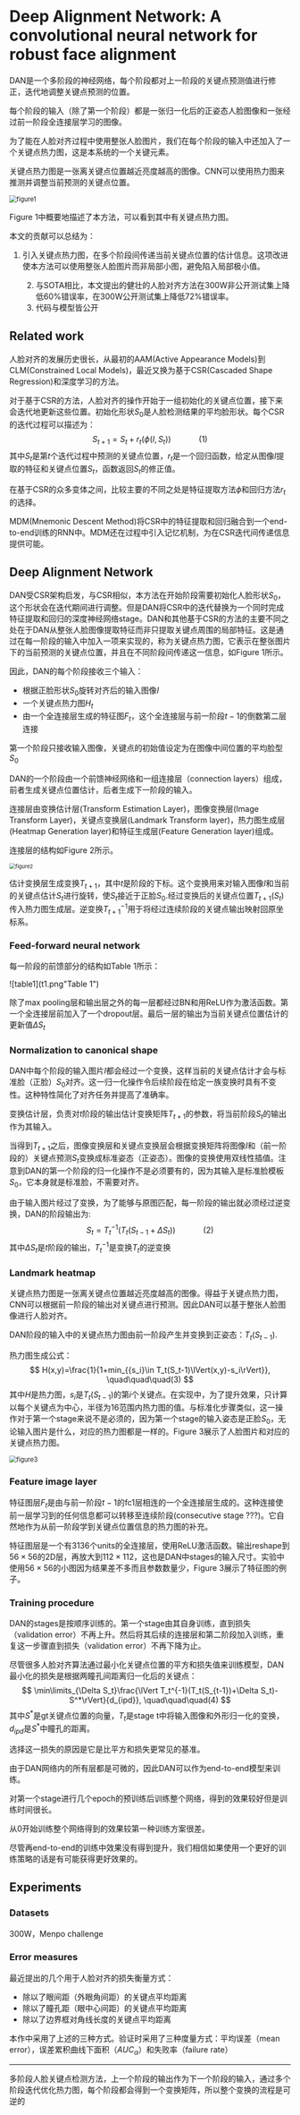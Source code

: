 # Deep Alignment Network:  A convolutional neural network for robust face alignment

DAN是一个多阶段的神经网络，每个阶段都对上一阶段的关键点预测值进行修正，迭代地调整关键点预测的位置。

每个阶段的输入（除了第一个阶段）都是一张归一化后的正姿态人脸图像和一张经过前一阶段全连接层学习的图像。

为了能在人脸对齐过程中使用整张人脸图片，我们在每个阶段的输入中还加入了一个关键点热力图，这是本系统的一个关键元素。

关键点热力图是一张离关键点位置越近亮度越高的图像。CNN可以使用热力图来推测并调整当前预测的关键点位置。

<img src="1.png" alt="figure1" title="Figure 1" style="zoom:80%;" />

Figure 1中概要地描述了本方法，可以看到其中有关键点热力图。

本文的贡献可以总结为：

1. 引入关键点热力图，在多个阶段间传递当前关键点位置的估计信息。这项改进使本方法可以使用整张人脸图片而非局部小图，避免陷入局部极小值。

 	2. 与SOTA相比，本文提出的健壮的人脸对齐方法在300W非公开测试集上降低60%错误率，在300W公开测试集上降低72%错误率。
 	3. 代码与模型皆公开



## Related work

人脸对齐的发展历史很长，从最初的AAM(Active Appearance Models)到CLM(Constrained Local Models)，最近又换为基于CSR(Cascaded Shape Regression)和深度学习的方法。

对于基于CSR的方法，人脸对齐的操作开始于一组初始化的关键点位置，接下来会迭代地更新这些位置。初始化形状$S_0$是人脸检测结果的平均脸形状。每个CSR的迭代过程可以描述为：
$$
S_{t+1}=S_t+r_t(\phi(I,S_t))
\quad\quad\quad(1)
$$
其中$S_t$是第$t$个迭代过程中预测的关键点位置，$r_t$是一个回归函数，给定从图像$I$提取的特征和关键点位置$S_t$，函数返回$S_t$的修正值。

在基于CSR的众多变体之间，比较主要的不同之处是特征提取方法$\phi$和回归方法$r_t$的选择。

MDM(Mnemonic Descent Method)将CSR中的特征提取和回归融合到一个end-to-end训练的RNN中。MDM还在过程中引入记忆机制，为在CSR迭代间传递信息提供可能。



## Deep Alignment Network

DAN受CSR架构启发，与CSR相似，本方法在开始阶段需要初始化人脸形状$S_0$，这个形状会在迭代期间进行调整。但是DAN将CSR中的迭代替换为一个同时完成特征提取和回归的深度神经网络stage。DAN和其他基于CSR的方法的主要不同之处在于DAN从整张人脸图像提取特征而非只提取关键点周围的局部特征。这是通过在每一阶段的输入中加入一项来实现的，称为关键点热力图，它表示在整张图片下的当前预测的关键点位置，并且在不同阶段间传递这一信息，如Figure 1所示。

因此，DAN的每个阶段接收三个输入：

* 根据正脸形状$S_0$旋转对齐后的输入图像$I$
* 一个关键点热力图$H_t$
* 由一个全连接层生成的特征图$F_t$，这个全连接层与前一阶段$t-1$的倒数第二层连接

第一个阶段只接收输入图像，关键点的初始值设定为在图像中间位置的平均脸型$S_0$

DAN的一个阶段由一个前馈神经网络和一组连接层（connection layers）组成，前者生成关键点位置估计，后者生成下一阶段的输入。

连接层由变换估计层(Transform Estimation Layer)，图像变换层(Image Transform Layer)，关键点变换层(Landmark Transform layer)，热力图生成层(Heatmap Generation layer)和特征生成层(Feature Generation layer)组成。

连接层的结构如Figure 2所示。

<img src="2.png" alt="figure2" title="Figure 2" style="zoom: 67%;" />



估计变换层生成变换$T_{t+1}$，其中$t$是阶段的下标。这个变换用来对输入图像$I$和当前的关键点估计$S_t$进行旋转，使$S_t$接近于正脸$S_0$.经过变换后的关键点位置$T_{t+1}(S_t)$传入热力图生成层。逆变换$T_{t+1}^{-1}$用于将经过连续阶段的关键点输出映射回原坐标系。



### Feed-forward neural network

每一阶段的前馈部分的结构如Table 1所示：

![table1](t1.png"Table 1")

除了max pooling层和输出层之外的每一层都经过BN和用ReLU作为激活函数。第一个全连接层前加入了一个dropout层。最后一层的输出为当前关键点位置估计的更新值$\Delta S_t$



### Normalization to canonical shape

DAN中每个阶段的输入图片$I$都会经过一个变换，这样当前的关键点估计才会与标准脸（正脸）$S_0$对齐。这一归一化操作令后续阶段在给定一族变换时具有不变性。这种特性简化了对齐任务并提高了准确率。

变换估计层，负责对$t$阶段的输出估计变换矩阵$T_{t+1}$的参数，将当前阶段$S_t$的输出作为其输入。

当得到$T_{t+1}$之后，图像变换层和关键点变换层会根据变换矩阵将图像$I$和（前一阶段的）关键点预测$S_t$变换成标准姿态（正姿态）。图像的变换使用双线性插值。注意到DAN的第一个阶段的归一化操作不是必须要有的，因为其输入是标准脸模板$S_0$，它本身就是标准脸，不需要对齐。

由于输入图片经过了变换，为了能够与原图匹配，每一阶段的输出就必须经过逆变换，DAN的阶段输出为:
$$
S_t=T_t^{-1}(T_t(S_{t-1}+\Delta S_t))
\quad\quad\quad(2)
$$
其中$\Delta S_t$是$t$阶段的输出，$T_t^{-1}$是变换$T_t$的逆变换



### Landmark heatmap

关键点热力图是一张离关键点位置越近亮度越高的图像。得益于关键点热力图，CNN可以根据前一阶段的输出对关键点进行预测。因此DAN可以基于整张人脸图像进行人脸对齐。

DAN阶段的输入中的关键点热力图由前一阶段产生并变换到正姿态：$T_t(S_{t-1})$.

热力图生成公式：
$$
H(x,y)=\frac{1}{1+min_{{s_i}\in T_t(S_t-1)\lVert(x,y)-s_i\rVert}},
\quad\quad\quad(3)
$$
其中$H$是热力图，$s_i$是$T_t(S_{t-1})$的第$i$个关键点。在实现中，为了提升效果，只计算以每个关键点为中心，半径为16范围内热力图的值。与标准化步骤类似，这一操作对于第一个stage来说不是必须的，因为第一个stage的输入姿态是正脸$S_0$，无论输入图片是什么，对应的热力图都是一样的。Figure 3展示了人脸图片和对应的关键点热力图。

<img src="3.png" alt="figure3" title="Figure 3" style="zoom:80%;" />



### Feature image layer

特征图层$F_t$是由与前一阶段$t-1$的fc1层相连的一个全连接层生成的。这种连接使前一层学习到的任何信息都可以转移至连续阶段(consecutive stage ???)。它自然地作为从前一阶段学到关键点位置信息的热力图的补充。

特征图层是一个有3136个units的全连接层，使用ReLU激活函数。输出reshape到$56\times56$的2D层，再放大到$112\times112$，这也是DAN中stages的输入尺寸。实验中使用$56\times56$的小图因为结果差不多而且参数数量少，Figure 3展示了特征图的例子。



### Training procedure

DAN的stages是按顺序训练的。第一个stage由其自身训练，直到损失（validation error）不再上升。然后将其后续的连接层和第二阶段加入训练，重复这一步骤直到损失（validation error）不再下降为止。

尽管很多人脸对齐算法通过最小化关键点位置的平方和损失值来训练模型，DAN最小化的损失是根据两瞳孔间距离归一化后的关键点：
$$
\min\limits_{\Delta S_t}\frac{\lVert T_t^{-1}(T_t(S_{t-1})+\Delta S_t)-S^*\rVert}{d_{ipd}},
\quad\quad\quad(4)
$$
其中$S^*$是gt关键点位置的向量，$T_t$是stage t中将输入图像和外形归一化的变换，$d_{ipd}$是$S^*$中瞳孔的距离。

选择这一损失的原因是它是比平方和损失更常见的基准。

由于DAN网络内的所有层都是可微的，因此DAN可以作为end-to-end模型来训练。

对第一个stage进行几个epoch的预训练后训练整个网络，得到的效果较好但是训练时间很长。

从0开始训练整个网络得到的效果较第一种训练方案很差。

尽管再end-to-end的训练中效果没有得到提升，我们相信如果使用一个更好的训练策略的话是有可能获得更好效果的。



## Experiments

### Datasets

300W，Menpo challenge

### Error measures

最近提出的几个用于人脸对齐的损失衡量方式：

* 除以了眼间距（外眼角间距）的关键点平均距离
* 除以了瞳孔距（眼中心间距）的关键点平均距离
* 除以了边界框对角线长度的关键点平均距离

本作中采用了上述的三种方式。验证时采用了三种度量方式：平均误差（mean error），误差累积曲线下面积（$AUC_\alpha$）和失败率（failure rate）





*****

多阶段人脸关键点检测方法，上一个阶段的输出作为下一个阶段的输入，通过多个阶段迭代优化热力图，每个阶段都会得到一个变换矩阵，所以整个变换的流程是可逆的